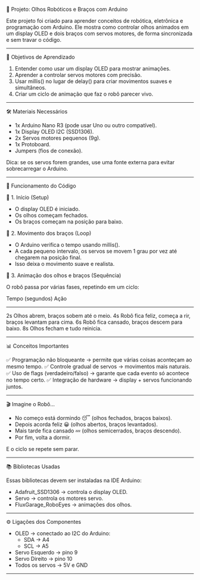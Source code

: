 🤖 Projeto: Olhos Robóticos e Braços com Arduino

Este projeto foi criado para aprender conceitos de robótica, eletrônica
e programação com Arduino.
Ele mostra como controlar olhos animados em um display OLED e dois
braços com servos motores, de forma sincronizada e sem travar o código.

------------------------------------------------------------------------

🎯 Objetivos de Aprendizado

1.  Entender como usar um display OLED para mostrar animações.
2.  Aprender a controlar servos motores com precisão.
3.  Usar millis() no lugar de delay() para criar movimentos suaves e
    simultâneos.
4.  Criar um ciclo de animação que faz o robô parecer vivo.

------------------------------------------------------------------------

🛠️ Materiais Necessários

-   1x Arduino Nano R3 (pode usar Uno ou outro compatível).
-   1x Display OLED I2C (SSD1306).
-   2x Servos motores pequenos (9g).
-   1x Protoboard.
-   Jumpers (fios de conexão).

  Dica: se os servos forem grandes, use uma fonte externa para evitar
  sobrecarregar o Arduino.

------------------------------------------------------------------------

🚀 Funcionamento do Código

🔹 1. Início (Setup)

-   O display OLED é iniciado.
-   Os olhos começam fechados.
-   Os braços começam na posição para baixo.

🔹 2. Movimento dos braços (Loop)

-   O Arduino verifica o tempo usando millis().
-   A cada pequeno intervalo, os servos se movem 1 grau por vez até
    chegarem na posição final.
-   Isso deixa o movimento suave e realista.

🔹 3. Animação dos olhos e braços (Sequência)

O robô passa por várias fases, repetindo em um ciclo:

  Tempo (segundos)   Ação
  ------------------ -----------------------------------------------------------
  2s                 Olhos abrem, braços sobem até o meio.
  4s                 Robô fica feliz, começa a rir, braços levantam para cima.
  6s                 Robô fica cansado, braços descem para baixo.
  8s                 Olhos fecham e tudo reinicia.

------------------------------------------------------------------------

📊 Conceitos Importantes

✅ Programação não bloqueante → permite que várias coisas aconteçam ao
mesmo tempo.
✅ Controle gradual de servos → movimentos mais naturais.
✅ Uso de flags (verdadeiro/falso) → garante que cada evento só acontece
no tempo certo.
✅ Integração de hardware → display + servos funcionando juntos.

------------------------------------------------------------------------

🎬 Imagine o Robô…

-   No começo está dormindo 😴 (olhos fechados, braços baixos).
-   Depois acorda feliz 😀 (olhos abertos, braços levantados).
-   Mais tarde fica cansado 💤 (olhos semicerrados, braços descendo).
-   Por fim, volta a dormir.

E o ciclo se repete sem parar.

------------------------------------------------------------------------

📚 Bibliotecas Usadas

Essas bibliotecas devem ser instaladas na IDE Arduino:

-   Adafruit_SSD1306 → controla o display OLED.
-   Servo → controla os motores servo.
-   FluxGarage_RoboEyes → animações dos olhos.

------------------------------------------------------------------------

⚙️ Ligações dos Componentes

-   OLED → conectado ao I2C do Arduino:
    -   SDA → A4
    -   SCL → A5
-   Servo Esquerdo → pino 9
-   Servo Direito → pino 10
-   Todos os servos → 5V e GND

------------------------------------------------------------------------


